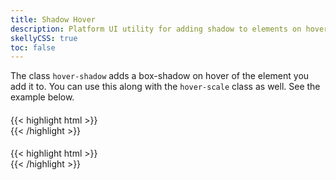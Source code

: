 ```yaml
---
title: Shadow Hover
description: Platform UI utility for adding shadow to elements on hover.
skellyCSS: true
toc: false
---
```


The class `hover-shadow` adds a box-shadow on hover of the element you add it to. You can use this along with the `hover-scale` class as well. See the
example below.

<div class="block-container">
    <div class="block laptop-up-3">
        <div class="card hover-shadow">
            <h4 class="skeleton skeleton--lg" role="presentation"></h4>
            <div class="card__content">
                <p class="skeleton" data-lines="3" role="presentation"></p>
            </div>
        </div>
    </div>
</div>

<div class="mt-3 mb-4">
{{< highlight html >}}
<div class="card hover-shadow">
    <!-- Content goes here! -->
</div>
{{< /highlight >}}
</div>

<div class="block-container">
    <div class="block laptop-up-3">
        <div class="card hover-shadow hover-scale">
            <h4 class="skeleton skeleton--lg" role="presentation"></h4>
            <div class="card__content">
                <p class="skeleton" data-lines="3" role="presentation"></p>
            </div>
        </div>
    </div>
</div>

<div class="mt-3 mb-4">
{{< highlight html >}}
<div class="card hover-shadow hover-scale">
    <!-- Content goes here! -->
</div>
{{< /highlight >}}
</div>